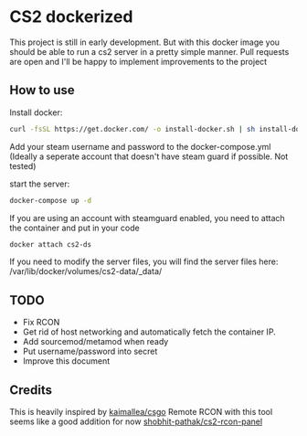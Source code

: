 # CS2 dockerized

This project is still in early development. But with this docker image you should be able to run a cs2 server in a pretty simple manner. Pull requests are open and I'll be happy to implement improvements to the project

## How to use

Install docker:
```bash
curl -fsSL https://get.docker.com/ -o install-docker.sh | sh install-docker.sh
```
  
Add your steam username and password to the docker-compose.yml (Ideally a seperate account that doesn't have steam guard if possible. Not tested)
  
start the server:
```bash
docker-compose up -d
```

If you are using an account with steamguard enabled, you need to attach the container and put in your code
```bash
docker attach cs2-ds
```

If you need to modify the server files, you will find the server files here: /var/lib/docker/volumes/cs2-data/_data/ 

## TODO

- Fix RCON
- Get rid of host networking and automatically fetch the container IP.
- Add sourcemod/metamod when ready
- Put username/password into secret
- Improve this document

## Credits

This is heavily inspired by [kaimallea/csgo](https://github.com/kaimallea/csgo)
Remote RCON with this tool seems like a good addition for now [shobhit-pathak/cs2-rcon-panel](https://github.com/shobhit-pathak/cs2-rcon-panel)
